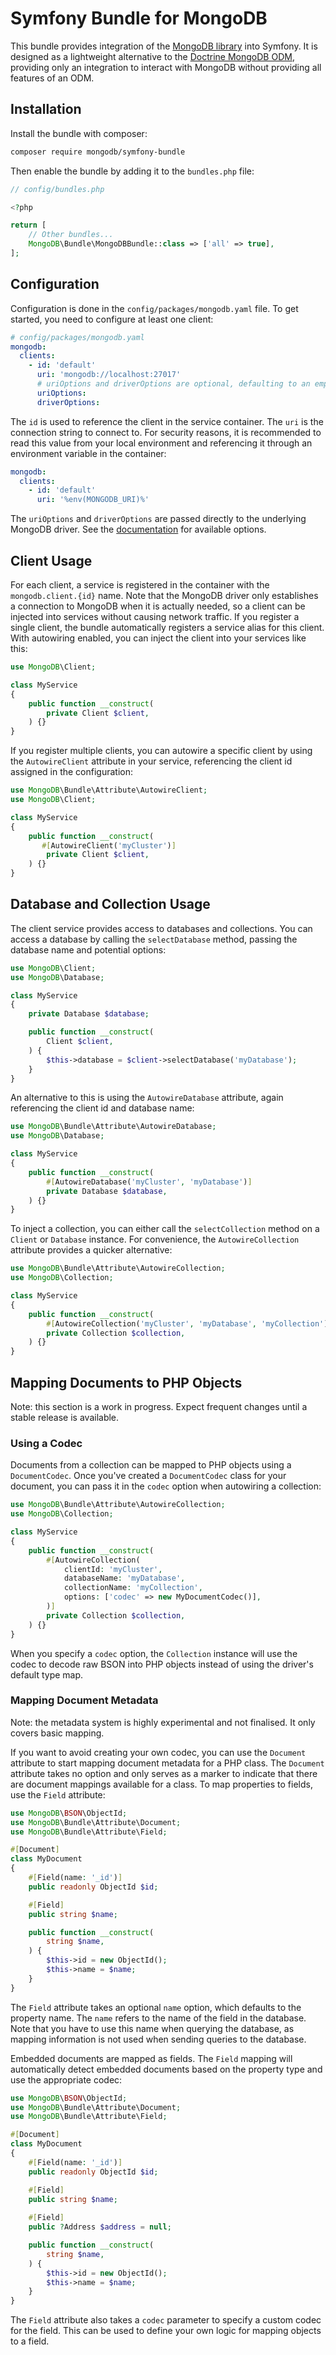 # Symfony Bundle for MongoDB

This bundle provides integration of the [MongoDB library](https://github.com/mongodb/mongo-php-library) into Symfony. It
is designed as a lightweight alternative to the [Doctrine MongoDB ODM](https://github.com/doctrine/mongodb-odm),
providing only an integration to interact with MongoDB without providing all features of an ODM.

## Installation

Install the bundle with composer:

```bash
composer require mongodb/symfony-bundle
```

Then enable the bundle by adding it to the `bundles.php` file:

```php
// config/bundles.php

<?php

return [
    // Other bundles...
    MongoDB\Bundle\MongoDBBundle::class => ['all' => true],
];
```

## Configuration

Configuration is done in the `config/packages/mongodb.yaml` file. To get started, you need to configure at least one
client:

```yaml
# config/packages/mongodb.yaml
mongodb:
  clients:
    - id: 'default'
      uri: 'mongodb://localhost:27017'
      # uriOptions and driverOptions are optional, defaulting to an empty array
      uriOptions:
      driverOptions:
```

The `id` is used to reference the client in the service container. The `uri` is the connection string to connect to. For 
security reasons, it is recommended to read this value from your local environment and referencing it through an
environment variable in the container:

```yaml
mongodb:
  clients:
    - id: 'default'
      uri: '%env(MONGODB_URI)%'
```

The `uriOptions` and `driverOptions` are passed directly to the underlying MongoDB driver. See the [documentation](https://www.php.net/manual/en/mongodb-driver-manager.construct.php)
for available options.

## Client Usage

For each client, a service is registered in the container with the `mongodb.client.{id}` name. Note that the MongoDB
driver only establishes a connection to MongoDB when it is actually needed, so a client can be injected into services
without causing network traffic. If you register a single client, the bundle automatically registers a service alias for
this client. With autowiring enabled, you can inject the client into your services like this:

```php
use MongoDB\Client;

class MyService
{
    public function __construct(
        private Client $client,
    ) {}
}
```

If you register multiple clients, you can autowire a specific client by using the `AutowireClient` attribute in your
service, referencing the client id assigned in the configuration:

```php
use MongoDB\Bundle\Attribute\AutowireClient;
use MongoDB\Client;

class MyService
{
    public function __construct(
       #[AutowireClient('myCluster')]
        private Client $client,
    ) {}
}
```

## Database and Collection Usage

The client service provides access to databases and collections. You can access a database by calling the `selectDatabase`
method, passing the database name and potential options:

```php
use MongoDB\Client;
use MongoDB\Database;

class MyService
{
    private Database $database;

    public function __construct(
        Client $client,
    ) {
        $this->database = $client->selectDatabase('myDatabase');
    }
}
```

An alternative to this is using the `AutowireDatabase` attribute, again referencing the client id and database name:

```php
use MongoDB\Bundle\Attribute\AutowireDatabase;
use MongoDB\Database;

class MyService
{
    public function __construct(
        #[AutowireDatabase('myCluster', 'myDatabase')]
        private Database $database,
    ) {}
}
```

To inject a collection, you can either call the `selectCollection` method on a `Client` or `Database` instance. For
convenience, the `AutowireCollection` attribute provides a quicker alternative:

```php
use MongoDB\Bundle\Attribute\AutowireCollection;
use MongoDB\Collection;

class MyService
{
    public function __construct(
        #[AutowireCollection('myCluster', 'myDatabase', 'myCollection')]
        private Collection $collection,
    ) {}
}
```

## Mapping Documents to PHP Objects

Note: this section is a work in progress. Expect frequent changes until a stable release is available.

### Using a Codec

Documents from a collection can be mapped to PHP objects using a `DocumentCodec`. Once you've created a `DocumentCodec`
class for your document, you can pass it in the `codec` option when autowiring a collection:

```php
use MongoDB\Bundle\Attribute\AutowireCollection;
use MongoDB\Collection;

class MyService
{
    public function __construct(
        #[AutowireCollection(
            clientId: 'myCluster',
            databaseName: 'myDatabase',
            collectionName: 'myCollection',
            options: ['codec' => new MyDocumentCodec()],
        )]
        private Collection $collection,
    ) {}
}
```

When you specify a `codec` option, the `Collection` instance will use the codec to decode raw BSON into PHP objects
instead of using the driver's default type map.

### Mapping Document Metadata

Note: the metadata system is highly experimental and not finalised. It only covers basic mapping.

If you want to avoid creating your own codec, you can use the `Document` attribute to start mapping document metadata
for a PHP class. The `Document` attribute takes no option and only serves as a marker to indicate that there are
document mappings available for a class. To map properties to fields, use the `Field` attribute:

```php
use MongoDB\BSON\ObjectId;
use MongoDB\Bundle\Attribute\Document;
use MongoDB\Bundle\Attribute\Field;

#[Document]
class MyDocument
{
    #[Field(name: '_id')]
    public readonly ObjectId $id;

    #[Field]
    public string $name;

    public function __construct(
        string $name,
    ) {
        $this->id = new ObjectId();
        $this->name = $name;
    }
}
```

The `Field` attribute takes an optional `name` option, which defaults to the property name. The `name` refers to the
name of the field in the database. Note that you have to use this name when querying the database, as mapping
information is not used when sending queries to the database.

Embedded documents are mapped as fields. The `Field` mapping will automatically detect embedded documents based on the
property type and use the appropriate codec:

```php
use MongoDB\BSON\ObjectId;
use MongoDB\Bundle\Attribute\Document;
use MongoDB\Bundle\Attribute\Field;

#[Document]
class MyDocument
{
    #[Field(name: '_id')]
    public readonly ObjectId $id;

    #[Field]
    public string $name;
    
    #[Field]
    public ?Address $address = null;

    public function __construct(
        string $name,
    ) {
        $this->id = new ObjectId();
        $this->name = $name;
    }
}
```

The `Field` attribute also takes a `codec` parameter to specify a custom codec for the field. This can be used to define
your own logic for mapping objects to a field.
